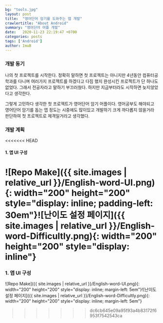 ```yaml
---
bg: "tools.jpg"
layout: post
title:  "영어단어 암기를 도와주는 앱 개발"
crawlertitle: "About Android"
summary: "영어단어 어플 개발"
date:   2020-11-23 22:19:47 +0700
categories: posts
tags: ['Android']
author: ImuB
---
```

### 개발 동기
나의 첫 프로젝트를 시작한다. 정확히 말하면 첫 프로젝트는 아니지만 4년동안 컴퓨터공학과를 다니며 여러가지 프로젝트를 하겠다고 다짐 했지 완성시킨 프로젝트가 단 하나도 없었다. 그래서 전공자라고 말하기 부끄러웠다. 하지만 지금부터라도 시작하면 늦지않았다고  생각한다.
 
그렇게 고민하다 생각한 첫 프로젝트가 영어단어 암기 어플이다. 영어공부도 해야되고 영어단어 암기를 돕는 앱 정도는 시중에도 많이있고 개발하기 크게 까다롭지 않을거라 판단하여 첫 프로젝트로 제격일거라고 생각했다.
### 개발 계획

<<<<<<< HEAD
#### 1. 앱 UI 구성 
![Repo Make]({{ site.images | relative_url }}/English-word-UI.png){: width="200" height="200" style="display: inline; padding-left: 30em"}![난이도 설정 페이지]({{ site.images | relative_url }}/English-word-Difficultly.png){: width="200" height="200" style="display: inline"}
=======
### 1. 앱 UI 구성 
![Repo Make]({{ site.images | relative_url }}/English-word-UI.png){: width="200" height="200" style="display: inline; margin-left: 5em"}![난이도 설정 페이지]({{ site.images | relative_url }}/English-word-Difficultly.png){: width="200" height="200" style="display: inline; margin-left: 5em"}
>>>>>>> dc6cb645e09a95f93a4b83172f6953f7542543ca
